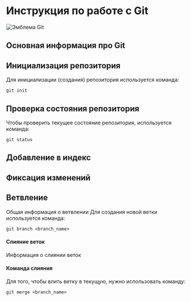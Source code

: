 # **Инструкция по работе с Git**

![Эмблема Git](logo.jpeg)

## Основная информация про Git

## Инициализация репозитория

Для инициализации (создания) репозитория используется команда:

    git init

## Проверка состояния репозитория

Чтобы проверить текущее состояние репозитория, используется команда:

    git status

## Добавление в индекс

## Фиксация изменений


## Ветвление

Общая информация о ветвлении
Для создания новой ветки используется команда:

    git branch <branch_name>

#### Слияние веток

Информация о слиянии веток


#### Команда слияния

Для того, чтобы влить ветку в текущую, нужно использовать команду:

    git merge <branch_name>